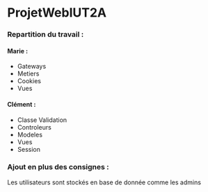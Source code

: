 # ProjetWebIUT2A
 
### Repartition du travail :

#### Marie : 

- Gateways  
- Metiers
- Cookies
- Vues

#### Clément :
- Classe Validation
- Controleurs
- Modeles
- Vues
- Session

### Ajout en plus des consignes :

Les utilisateurs sont stockés en base de donnée comme les admins

